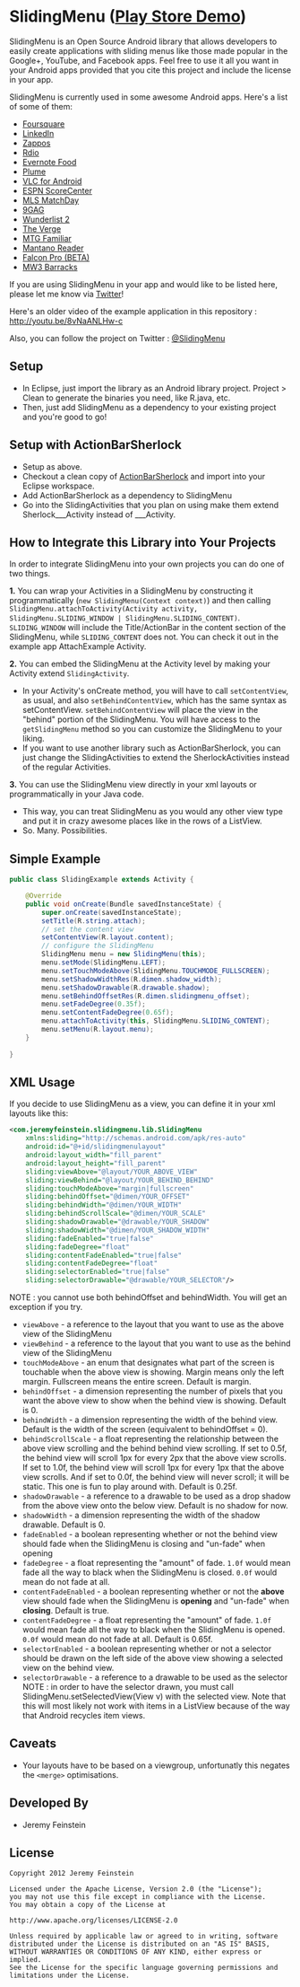 SlidingMenu ([Play Store Demo][7])
===========

SlidingMenu is an Open Source Android library that allows developers to easily create applications 
with sliding menus like those made popular in the Google+, YouTube, and Facebook apps. Feel free 
to use it all you want in your Android apps provided that you cite this project and include the license in your app.

SlidingMenu is currently used in some awesome Android apps. Here's a list of some of them: 
* [Foursquare][15]
* [LinkedIn][19]
* [Zappos][20]
* [Rdio][8]
* [Evernote Food][18]
* [Plume][4]
* [VLC for Android][5]
* [ESPN ScoreCenter][14]
* [MLS MatchDay][16]
* [9GAG][17]
* [Wunderlist 2][13]
* [The Verge][6]
* [MTG Familiar][9]
* [Mantano Reader][10]
* [Falcon Pro (BETA)][12]
* [MW3 Barracks][11]

If you are using SlidingMenu in your app and would like to be listed here, please let me know via [Twitter][1]!

Here's an older video of the example application in this repository : http://youtu.be/8vNaANLHw-c

Also, you can follow the project on Twitter : [@SlidingMenu][1]

Setup
-----
* In Eclipse, just import the library as an Android library project. Project > Clean to generate the binaries 
you need, like R.java, etc.
* Then, just add SlidingMenu as a dependency to your existing project and you're good to go!

Setup with ActionBarSherlock
----------------------------
* Setup as above.
* Checkout a clean copy of [ActionBarSherlock][2] and import into your Eclipse workspace.
* Add ActionBarSherlock as a dependency to SlidingMenu
* Go into the SlidingActivities that you plan on using make them extend Sherlock___Activity instead of ___Activity. 

How to Integrate this Library into Your Projects
------------------------------------------------
In order to integrate SlidingMenu into your own projects you can do one of two things.

__1.__      You can wrap your Activities in a SlidingMenu by constructing it programmatically (`new SlidingMenu(Context context)`)
and then calling `SlidingMenu.attachToActivity(Activity activity, SlidingMenu.SLIDING_WINDOW | SlidingMenu.SLIDING_CONTENT)`.
`SLIDING_WINDOW` will include the Title/ActionBar in the content section of the SlidingMenu, while `SLIDING_CONTENT`
does not. You can check it out in the example app AttachExample Activity.

__2.__      You can embed the SlidingMenu at the Activity level by making your Activity extend `SlidingActivity`.
* In your Activity's onCreate method, you will have to call `setContentView`, as usual, and also 
`setBehindContentView`, which has the same syntax as setContentView. `setBehindContentView` will place 
the view in the "behind" portion of the SlidingMenu. You will have access to the `getSlidingMenu` method so you can
customize the SlidingMenu to your liking.
* If you want to use another library such as ActionBarSherlock, you can just change the SlidingActivities to extend
the SherlockActivities instead of the regular Activities.

__3.__      You can use the SlidingMenu view directly in your xml layouts or programmatically in your Java code.
* This way, you can treat SlidingMenu as you would any other view type and put it in crazy awesome places like in the
rows of a ListView.
* So. Many. Possibilities.

Simple Example
-----
```java
public class SlidingExample extends Activity {

	@Override
	public void onCreate(Bundle savedInstanceState) {
		super.onCreate(savedInstanceState);
		setTitle(R.string.attach);
		// set the content view
		setContentView(R.layout.content);
		// configure the SlidingMenu
		SlidingMenu menu = new SlidingMenu(this);
        menu.setMode(SlidingMenu.LEFT);
		menu.setTouchModeAbove(SlidingMenu.TOUCHMODE_FULLSCREEN);
		menu.setShadowWidthRes(R.dimen.shadow_width);
		menu.setShadowDrawable(R.drawable.shadow);
		menu.setBehindOffsetRes(R.dimen.slidingmenu_offset);
		menu.setFadeDegree(0.35f);
		menu.setContentFadeDegree(0.65f);
		menu.attachToActivity(this, SlidingMenu.SLIDING_CONTENT);
		menu.setMenu(R.layout.menu);
	}
    
}
```

XML Usage
-----
If you decide to use SlidingMenu as a view, you can define it in your xml layouts like this:
```xml
<com.jeremyfeinstein.slidingmenu.lib.SlidingMenu
    xmlns:sliding="http://schemas.android.com/apk/res-auto"
    android:id="@+id/slidingmenulayout"
    android:layout_width="fill_parent"
    android:layout_height="fill_parent"
    sliding:viewAbove="@layout/YOUR_ABOVE_VIEW"
    sliding:viewBehind="@layout/YOUR_BEHIND_BEHIND"
    sliding:touchModeAbove="margin|fullscreen"
    sliding:behindOffset="@dimen/YOUR_OFFSET"
    sliding:behindWidth="@dimen/YOUR_WIDTH"
    sliding:behindScrollScale="@dimen/YOUR_SCALE"
    sliding:shadowDrawable="@drawable/YOUR_SHADOW"
    sliding:shadowWidth="@dimen/YOUR_SHADOW_WIDTH"
    sliding:fadeEnabled="true|false"
    sliding:fadeDegree="float"
    sliding:contentFadeEnabled="true|false"
    sliding:contentFadeDegree="float"
    sliding:selectorEnabled="true|false"
    sliding:selectorDrawable="@drawable/YOUR_SELECTOR"/>
```
NOTE : you cannot use both behindOffset and behindWidth. You will get an exception if you try.
* `viewAbove` - a reference to the layout that you want to use as the above view of the SlidingMenu
* `viewBehind` - a reference to the layout that you want to use as the behind view of the SlidingMenu
* `touchModeAbove` - an enum that designates what part of the screen is touchable when the above view is 
showing. Margin means only the left margin. Fullscreen means the entire screen. Default is margin.
* `behindOffset` - a dimension representing the number of pixels that you want the above view to show when the
behind view is showing. Default is 0.
* `behindWidth` - a dimension representing the width of the behind view. Default is the width of the screen
(equivalent to behindOffset = 0).
* `behindScrollScale` - a float representing the relationship between the above view scrolling and the behind
behind view scrolling. If set to 0.5f, the behind view will scroll 1px for every 2px that the above view scrolls.
If set to 1.0f, the behind view will scroll 1px for every 1px that the above view scrolls. And if set to 0.0f, the
behind view will never scroll; it will be static. This one is fun to play around with. Default is 0.25f.
* `shadowDrawable` - a reference to a drawable to be used as a drop shadow from the above view onto the below view.
Default is no shadow for now.
* `shadowWidth` - a dimension representing the width of the shadow drawable. Default is 0.
* `fadeEnabled` - a boolean representing whether or not the behind view should fade when the SlidingMenu is closing
and "un-fade" when opening
* `fadeDegree` - a float representing the "amount" of fade. `1.0f` would mean fade all the way to black when the
SlidingMenu is closed. `0.0f` would mean do not fade at all.
* `contentFadeEnabled` - a boolean representing whether or not the <b>above</b> view should fade when the SlidingMenu is <b>opening</b>
and "un-fade" when <b>closing</b>. Default is true.
* `contentFadeDegree` - a float representing the "amount" of fade. `1.0f` would mean fade all the way to black when the
SlidingMenu is opened. `0.0f` would mean do not fade at all. Default is 0.65f.
* `selectorEnabled` - a boolean representing whether or not a selector should be drawn on the left side of the above
view showing a selected view on the behind view.
* `selectorDrawable` - a reference to a drawable to be used as the selector
NOTE : in order to have the selector drawn, you must call SlidingMenu.setSelectedView(View v) with the selected view.
Note that this will most likely not work with items in a ListView because of the way that Android recycles item views.

Caveats
-------
* Your layouts have to be based on a viewgroup, unfortunatly this negates the `<merge>` optimisations.
            

Developed By
------------
* Jeremy Feinstein

License
-------

    Copyright 2012 Jeremy Feinstein
    
    Licensed under the Apache License, Version 2.0 (the "License");
    you may not use this file except in compliance with the License.
    You may obtain a copy of the License at
    
    http://www.apache.org/licenses/LICENSE-2.0
    
    Unless required by applicable law or agreed to in writing, software
    distributed under the License is distributed on an "AS IS" BASIS,
    WITHOUT WARRANTIES OR CONDITIONS OF ANY KIND, either express or implied.
    See the License for the specific language governing permissions and
    limitations under the License.
    
[1]: http://twitter.com/slidingmenu
[2]: http://actionbarsherlock.com/
[3]: https://play.google.com/store/apps/details?id=com.zappos.android&hl=en
[4]: https://play.google.com/store/apps/details?id=com.levelup.touiteur&hl=en
[5]: https://play.google.com/store/apps/details?id=org.videolan.vlc.betav7neon
[6]: https://play.google.com/store/apps/details?id=com.verge.android
[7]: http://bit.ly/TWejze
[8]: https://play.google.com/store/apps/details?id=com.rdio.android.ui
[9]: https://play.google.com/store/apps/details?id=com.gelakinetic.mtgfam
[10]: https://play.google.com/store/apps/details?id=com.mantano.reader.android
[11]: https://play.google.com/store/apps/details?id=com.phonegap.MW3BarracksFree
[12]: http://forum.xda-developers.com/showthread.php?p=34361296
[13]: http://bit.ly/xs1sMN
[14]: https://play.google.com/store/apps/details?id=com.espn.score_center
[15]: https://play.google.com/store/apps/details?id=com.joelapenna.foursquared
[16]: https://play.google.com/store/apps/details?id=com.mlssoccer
[17]: https://play.google.com/store/apps/details?id=com.ninegag.android.app
[18]: https://play.google.com/store/apps/details?id=com.evernote.food
[19]: https://play.google.com/store/apps/details?id=com.linkedin.android
[20]: https://play.google.com/store/apps/details?id=com.zappos.android
